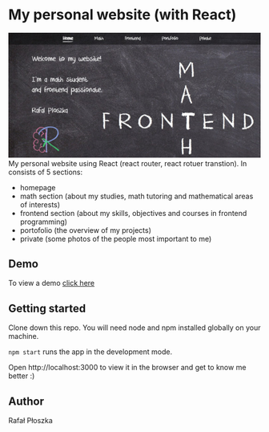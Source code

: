 # My personal website (with React)
![App view](public/react-website.jpg)  
My personal website using React (react router, react rotuer transtion). In consists of 5 sections:
* homepage
* math section (about my studies, math tutoring and mathematical areas of interests)
* frontend section (about my skills, objectives and courses in frontend programming)
* portofolio (the overview of my projects)
* private (some photos of the people most important to me)

## Demo
To view a demo [click here](https://rafal-ploszka-website.herokuapp.com/)

## Getting started
Clone down this repo. You will need node and npm installed globally on your machine.

`npm start` runs the app in the development mode.

Open http://localhost:3000 to view it in the browser and get to know me better :) 

## Author
Rafał Płoszka
